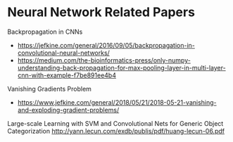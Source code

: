 # Neural Network Related Papers


Backpropagation in CNNs
 - https://jefkine.com/general/2016/09/05/backpropagation-in-convolutional-neural-networks/
 - https://medium.com/the-bioinformatics-press/only-numpy-understanding-back-propagation-for-max-pooling-layer-in-multi-layer-cnn-with-example-f7be891ee4b4

Vanishing Gradients Problem
- https://www.jefkine.com/general/2018/05/21/2018-05-21-vanishing-and-exploding-gradient-problems/


Large-scale Learning with SVM and Convolutional Nets for Generic Object Categorization
http://yann.lecun.com/exdb/publis/pdf/huang-lecun-06.pdf